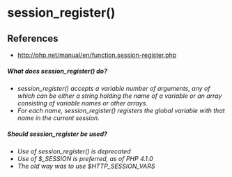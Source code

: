 # session_register()

## References
* http://php.net/manual/en/function.session-register.php

##### What does session_register() do?
* *session_register() accepts a variable number of arguments, any of which can be either a string holding the name of a variable or an array consisting of variable names or other arrays.*
* *For each name, session_register() registers the global variable with that name in the current session.*

##### Should session_register be used? 
* *Use of session_register() is deprecated*
* *Use of $_SESSION is preferred, as of PHP 4.1.0*
* *The old way was to use $HTTP_SESSION_VARS*
